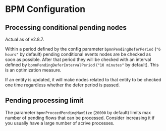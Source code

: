 # BPM Configuration


## Processing conditional pending nodes

Actual as of v2.8.7.

Within a period defined by the config parameter `bpmnPendingDeferPeriod` (`"6 hours"` by default) pending conditional events nodes are be checked as soon as possible.
After that period they will be checked with an interval defined by `bpmnPendingDeferIntervalPeriod` (`"10 minutes"` by default).
This is an optimization measure.

If an entity is updated, it will make nodes related to that entity to be checked one time regardless whether the defer period is passed.

## Pending processing limit

The parameter `bpmnProceedPendingMaxSize` (`20000` by default) limits max number of pending flows that can be processed. Consider increasing it if you usually have a large number of acrive processes.
